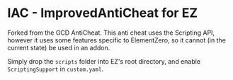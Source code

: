 # IAC - ImprovedAntiCheat for EZ
Forked from the GCD AntiCheat. This anti cheat uses the Scripting API, however it uses some features specific to ElementZero, so it cannot (in the current state) be used in an addon.

Simply drop the `scripts` folder into EZ's root directory, and enable `ScriptingSupport` in `custom.yaml`.